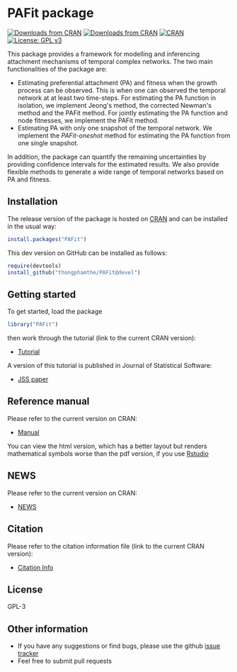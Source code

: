 # PAFit package
<!--[![codecov](https://codecov.io/gh/thongphamthe/PAFit/branch/master/graph/badge.svg)](https://codecov.io/gh/thongphamthe/PAFit)-->
[![Downloads from CRAN](https://cranlogs.r-pkg.org/badges/PAFit?color=brightgreen)](https://CRAN.R-project.org/package=PAFit)
[![Downloads from CRAN](https://cranlogs.r-pkg.org/badges/grand-total/PAFit?color=brightgreen)](https://CRAN.R-project.org/package=PAFit)
[![CRAN](https://www.r-pkg.org/badges/version/PAFit)](https://cran.rstudio.com/package=PAFit)
[![License: GPL v3](https://img.shields.io/badge/License-GPL%20v3-brightgreen.svg)](https://www.gnu.org/licenses/gpl-3.0)


This package provides a framework for modelling and inferencing attachment mechanisms of temporal complex networks. The two main functionalities of the package are:
* Estimating preferential attachment (PA) and fitness when the growth process can be observed. This is when one can observed the temporal network at at least two time-steps. For estimating the PA function in isolation, we implement Jeong's method, the corrected Newman's method and the PAFit method. For jointly estimating the PA function and node fitnesses, we implement the PAFit method.
* Estimating PA with only one snapshot of the temporal network.  We implement the *PAFit-oneshot* method for estimating the PA function from one single snapshot.

In addition, the package can quantify the remaining uncertainties by providing confidence intervals for the estimated results. We also provide flexible methods to generate a wide range of temporal networks based on PA and fitness.   

Installation
------------

The release version of the package is hosted on [CRAN](https://CRAN.R-project.org/package=PAFit) and can be installed in the usual way:
```r
install.packages("PAFit")
```

This dev version on GitHub can be installed as follows:
```r
require(devtools)
install_github("thongphamthe/PAFit@devel")
```

Getting started
---------------

To get started, load the package
```r
library("PAFit")
```
then work through the tutorial (link to the current CRAN version):

 * [Tutorial](https://CRAN.R-project.org/package=PAFit/vignettes/Tutorial.pdf)
 
A version of this tutorial is published in Journal of Statistical Software:
  * [JSS paper](https://www.jstatsoft.org/article/view/v092i03)
  
Reference manual
---------------

Please refer to the current version on CRAN:

 * [Manual](https://CRAN.R-project.org/package=PAFit/PAFit.pdf) 

You can view the html version, which has a better layout but renders mathematical symbols worse than the pdf version, if you use [Rstudio](https://www.rstudio.com/) 

NEWS
---------------

Please refer to the current version on CRAN:

 * [NEWS](https://CRAN.R-project.org/package=PAFit/news.html)

Citation
---------------

Please refer to the citation information file (link to the current CRAN version): 

 * [Citation Info](https://CRAN.R-project.org/package=PAFit/citation.html)
 
License
-----------------
GPL-3

Other information
-----------------

 * If you have any suggestions or find bugs, please use the github [issue tracker](https://github.com/thongphamthe/PAFit/issues)
 * Feel free to submit pull requests
